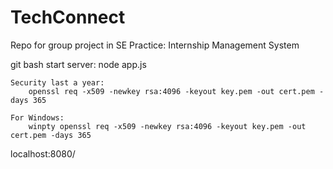 # TechConnect
Repo for group project in SE Practice: Internship Management System

git bash start server: 
    node app.js
    
    Security last a year: 
        openssl req -x509 -newkey rsa:4096 -keyout key.pem -out cert.pem -days 365

    For Windows:
        winpty openssl req -x509 -newkey rsa:4096 -keyout key.pem -out cert.pem -days 365

localhost:8080/